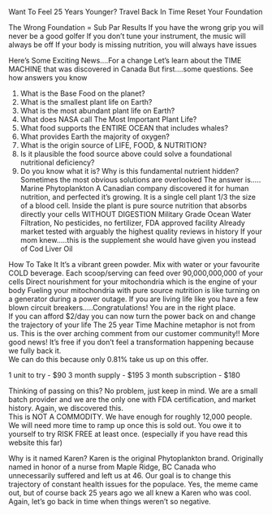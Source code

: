 Want To Feel 25 Years Younger?
Travel Back In Time 
Reset Your Foundation

The Wrong Foundation = Sub Par Results
If you have the wrong grip you will never be a good golfer
If you don’t tune your instrument, the music will always be off
If your body is missing nutrition, you will always have issues

Here’s Some Exciting News….For a change
Let’s learn about the TIME MACHINE that was discovered in Canada
But first….some questions.  See how answers you know
1. What is the Base Food on the planet?
2. What is the smallest plant life on Earth?
3. What is the most abundant plant life on Earth?
4. What does NASA call The Most Important Plant Life?
5. What food supports the ENTIRE OCEAN that includes whales?
6. What provides Earth the majority of oxygen?
7. What is the origin source of LIFE, FOOD, & NUTRITION?
8. Is it plausible the food source above could solve a foundational nutritional deficiency?
9. Do you know what it is?  Why is this fundamental nutrient hidden?
Sometimes the most obvious solutions are overlooked
The answer is…..
Marine Phytoplankton
A Canadian company discovered it for human nutrition, and perfected it’s growing.
It is a single cell plant 1/3 the size of a blood cell.   Inside the plant is pure source nutrition that absorbs directly your cells WITHOUT DIGESTION
Military Grade Ocean Water Filtration, No pesticides, no fertilizer, FDA approved facility 
Already market tested with arguably the highest quality reviews in history
If your mom knew…..this is the supplement she would have given you instead of Cod Liver Oil

How To Take It
It’s a vibrant green powder.  Mix with water or your favourite COLD beverage.
Each scoop/serving can feed over 90,000,000,000 of your cells
Direct nourishment for your mitochondria which is the engine of your body
Fueling your mitochondria with pure source nutrition is like turning on a generator during a power outage.
If you are living life like you have a few blown circuit breakers…..Congratulations!  You are in the right place.  
If you can afford $2/day you can now turn the power back on and change the trajectory of your life
The 25 year Time Machine metaphor is not from us.   This is the over arching comment from our customer community!!
More good news!  It’s free if you don’t feel a transformation happening because we fully back it.  
We can do this because only 0.81% take us up on this offer.  

1 unit to try -  $90
3 month supply - $195
3 month subscription - $180

Thinking of passing on this? No problem, just keep in mind.
We are a small batch provider and we are the only one with FDA certification, and market history.  Again, we discovered this.  
This is NOT A COMMODITY.   We have enough for roughly 12,000 people.  We will need more time to ramp up once this is sold out.
You owe it to yourself to try RISK FREE at least once.  (especially if you have read this website this far)

Why is it named Karen?
Karen is the original Phytoplankton brand.   Originally named in honor of a nurse from Maple Ridge, BC Canada who unnecessarily suffered and left us at 46.   Our goal is to change this trajectory of constant health issues for the populace.  Yes, the meme came out, but of course back 25 years ago we all knew a Karen who was cool.  Again, let’s go back in time when things weren’t so negative. 
